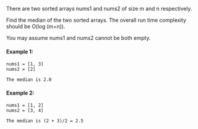 There are two sorted arrays nums1 and nums2 of size m and n respectively.

Find the median of the two sorted arrays. The overall run time complexity should be O(log (m+n)).

You may assume nums1 and nums2 cannot be both empty.

#### Example 1:
```
nums1 = [1, 3]
nums2 = [2]

The median is 2.0
```

#### Example 2:
```
nums1 = [1, 2]
nums2 = [3, 4]

The median is (2 + 3)/2 = 2.5
```